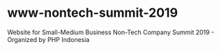 # www-nontech-summit-2019
Website for Small-Medium Business Non-Tech Company Summit 2019 - Organized by PHP Indonesia

